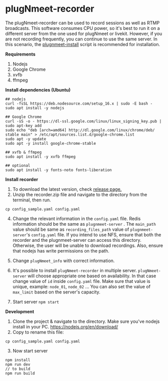 # plugNmeet-recorder

The plugNmeet-recorder can be used to record sessions as well as RTMP broadcasts. This software consumes CPU power, so
it's best to run it on a different server from the one used for plugNmeet or livekit. However, if you are not recording
frequently, you can continue to use the same server. In this scenario,
the [plugnmeet-install](https://github.com/mynaparrot/plugNmeet-install) script is recommended for installation.

**Requirements**

1) Nodejs
2) Google Chrome
3) xvfb
4) ffmpeg

**Install dependencies (Ubuntu)**

```
## nodejs
curl -fsSL https://deb.nodesource.com/setup_16.x | sudo -E bash -
sudo apt install -y nodejs

## Google Chrome
curl -sS -o - https://dl-ssl.google.com/linux/linux_signing_key.pub | sudo apt-key add
sudo echo "deb [arch=amd64] http://dl.google.com/linux/chrome/deb/ stable main" > /etc/apt/sources.list.d/google-chrome.list
sudo apt -y update
sudo apt -y install google-chrome-stable

## xvfb & ffmpeg
sudo apt install -y xvfb ffmpeg

## optional
sudo apt install -y fonts-noto fonts-liberation
```

**Install recorder**

1) To download the latest version, check [release page.](https://github.com/mynaparrot/plugNmeet-recorder/releases)
2) Unzip the recorder.zip file and navigate to the directory from the terminal, then run.

```
cp config_sample.yaml config.yaml
```

4) Change the relevant information in the `config.yaml` file. Redis information should be the same as `plugnmeet-server`
   . The `main_path` value should be same as `recording_files_path` value of `plugnmeet-server`'s `config.yaml` file. If
   you intend to use NFS, ensure that both the recorder and the plugnmeet-server can access this directory. Otherwise,
   the user will be unable to download recordings. Also, ensure that nodejs has write permissions on the path.

5) Change `plugNmeet_info` with correct information.

6) It's possible to install `plugNmeet-recorder` in multiple server. `plugNmeet-server` will choose appropriate one
   based on availability. In that case change value of `id` inside `config.yaml` file. Make sure that value is unique,
   example: `node_01`, `node_02` ... You can also set the value of `max_limit` based on the server's capacity.

7) Start server `npm start`

**Development**

1) Clone the project & navigate to the directory. Make sure you've nodejs install in your
   PC. https://nodejs.org/en/download/
2) Copy to rename this file:

```
cp config_sample.yaml config.yaml
```

3) Now start server

```
npm install
npm run dev
// to build
npm run build
```
